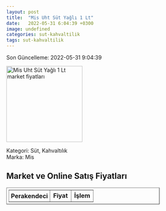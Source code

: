 ```yaml
---
layout: post
title:  "Mis Uht Süt Yağlı 1 Lt"
date:   2022-05-31 6:04:39 +0300
image: undefined
categories: sut-kahvaltilik
tags: sut-kahvaltilik
---
```


Son Güncelleme: 2022-05-31 9:04:39

<img src="undefined" width="200" alt="Mis Uht Süt Yağlı 1 Lt market fiyatları" />

Kategori: Süt, Kahvaltılık
<br />
Marka: Mis

<h2>Market ve Online Satış Fiyatları</h2>

<table border="1" style="padding: 5px;width:80%;">
  <tr>
    <td style="padding: 5px;"><strong>Perakendeci</strong></td>
    <td><strong>Fiyat</strong></td>
    <td><strong>İşlem</strong></td>
  </tr>
  
</table>
